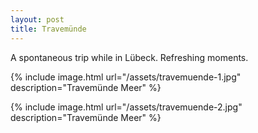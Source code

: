 ```yaml
---
layout: post
title: Travemünde
---
```


A spontaneous trip while in Lübeck. Refreshing moments.

{% include image.html url="/assets/travemuende-1.jpg" description="Travemünde Meer" %}

{% include image.html url="/assets/travemuende-2.jpg" description="Travemünde Meer" %}
